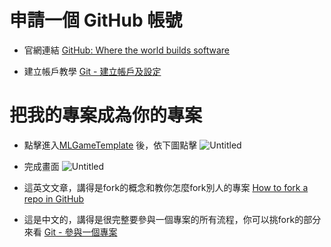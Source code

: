 # 申請一個 GitHub 帳號
- 官網連結
    [GitHub: Where the world builds software](https://github.com/)
    
- 建立帳戶教學
    [Git - 建立帳戶及設定](https://git-scm.com/book/zh-tw/v2/GitHub-%E5%BB%BA%E7%AB%8B%E5%B8%B3%E6%88%B6%E5%8F%8A%E8%A8%AD%E5%AE%9A)

# 把我的專案成為你的專案

- 點擊進入[MLGameTemplate](https://github.com/Jesse-Jumbo/MLGameTemplate) 後，依下圖點擊 ![Untitled](https://raw.githubusercontent.com/Jesse-Jumbo/MLGameTemplate/main/development_tutorial/fork_project/image/fork.png)

- 完成畫面
    ![Untitled](https://raw.githubusercontent.com/Jesse-Jumbo/MLGameTemplate/main/development_tutorial/fork_project/image/finished_view.png)
    
- 這英文文章，講得是fork的概念和教你怎麼fork別人的專案
    [How to fork a repo in GitHub](https://www.earthdatascience.org/workshops/intro-version-control-git/about-forks/)
    
- 這是中文的，講得是很完整要參與一個專案的所有流程，你可以挑fork的部分來看
    [Git - 參與一個專案](https://git-scm.com/book/zh-tw/v2/GitHub-%E5%8F%83%E8%88%87%E4%B8%80%E5%80%8B%E5%B0%88%E6%A1%88)